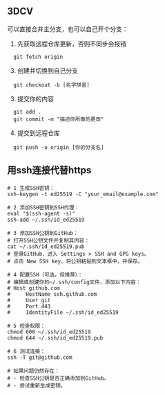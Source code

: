 ## 3DCV
可以直接合并主分支，也可以自己开个分支：
1. 先获取远程仓库更新，否则不同步会报错
```
  git fetch origin
```
3. 创建并切换到自己分支
 ```
   git checkout -b [名字拼音]
 ```
3. 提交你的内容
```
  git add .
  git commit -m "描述你所做的更改"
```
4. 提交到远程仓库
```
  git push -u origin [你的分支名]
```
## 用ssh连接代替https
```
# 1 生成SSH密钥：
ssh-keygen -t ed25519 -C "your_email@example.com"

# 2 添加SSH密钥到SSH代理：
eval "$(ssh-agent -s)"
ssh-add ~/.ssh/id_ed25519

# 3 添加SSH公钥到GitHub：
# 打开SSH公钥文件并复制其内容：
cat ~/.ssh/id_ed25519.pub
# 登录GitHub，进入 Settings > SSH and GPG keys。
# 点击 New SSH key，将公钥粘贴到文本框中，并保存。

# 4 配置SSH（可选，但推荐）：
# 编辑或创建你的~/.ssh/config文件，添加以下内容：
# Host github.com
#     HostName ssh.github.com
#     User git
#     Port 443
#     IdentityFile ~/.ssh/id_ed25519

# 5 检查权限：
chmod 600 ~/.ssh/id_ed25519
chmod 644 ~/.ssh/id_ed25519.pub

# 6 测试连接：
ssh -T git@github.com

# 如果问题仍然存在：
# - 检查SSH公钥是否正确添加到GitHub。
# - 尝试重新生成密钥。

```
